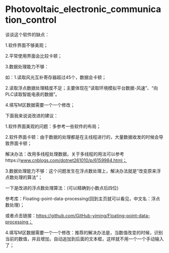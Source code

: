 # Photovoltaic_electronic_communication_control
谈谈这个软件的缺点：

1.软件界面不够美观；

2.平常使用界面会比较卡顿；

3.数据处理能力不够：

如：1.读取风光互补寄存器超过45个，数据会卡顿；

   2.读取浮点数据处理精度不足；主要体现在“读取环境模拟平台数据-风速”、“向PLC读取智能电表的数据”。
    
4.填写M区数据需要一个一个修改；

下面我来说说改进的建议：

1.软件界面美观的问题：多参考一些软件的布局；

2.软件界面卡顿：由于数据的处理都是在主线程进行的，大量数据收发的时候会导致界面卡顿；

解决办法：改用多线程处理数据，关于多线程的用法可以参考https://www.cnblogs.com/dotnet261010/p/6159984.html；

3.数据处理能力不够：这个问题发生在浮点数处理上，解决办法就是“改变原来浮点数处理的算法”；

一下是改进的浮点数处理算法：(可以精确到小数点后四位)

参考库：Floating-point-data-processing(回到主页就可以看见，中文名：浮点数处理)；

或者点击链接：https://github.com/GitHub-yiming/Floating-point-data-processing；

4.填写M区数据需要一个一个修改：推荐的解决办法是，当数值改变的时候，识别当前的数值，并且增加，自动追加到后面的文本框，这样就不用一个一个手动输入了；

